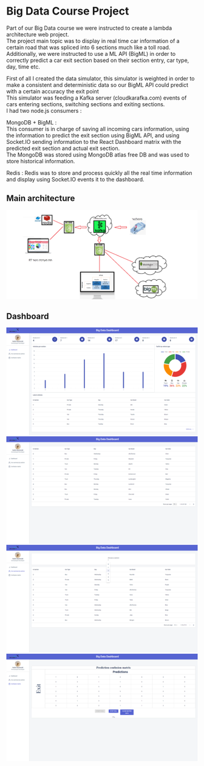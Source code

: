 # Big Data Course Project

Part of our Big Data course we were instructed to create a lambda architecture web project. </br>
The project main topic was to display in real time car information of a certain road that was spliced into 6 sections much like a toll road. </br>
Additionally, we were instructed to use a ML API (BigML) in order to correctly predict a car exit section based on their section entry, car type, day, time etc. </br>

First of all I created the data simulator, this simulator is weighted in order to make a consistent and deterministic data so our BigML API could predict with a certain accuracy the exit point </br>
This simulator was feeding a Kafka server (cloudkarafka.com) events of cars entering sections, switching sections and exiting sections. </br>
I had two node.js consumers : 

MongoDB + BigML : </br>
This consumer is in charge of saving all incoming cars information, using the information to predict the exit section using BigML API, and using Socket.IO sending information to the React Dashboard matrix
with the predicted exit section and actual exit section. </br>
The MongoDB was stored using MongoDB atlas free DB and was used to store historical information.

Redis :
Redis was to store and process quickly all the real time information and display using Socket.IO events it to the dashboard.

## Main architecture
<img src = "https://github.com/VadimKachevski/BigDataProject/blob/master/Pictures/architecture.PNG?raw=true" >

## Dashboard
<img src = "https://github.com/VadimKachevski/BigDataProject/blob/master/Pictures/Dashboard.PNG?raw=true" >

<img src = "https://github.com/VadimKachevski/BigDataProject/blob/master/Pictures/RecentCars.PNG?raw=true" >

<img src = "https://github.com/VadimKachevski/BigDataProject/blob/master/Pictures/carBySection.PNG?raw=true" >

<img src = "https://github.com/VadimKachevski/BigDataProject/blob/master/Pictures/matrix.PNG?raw=true" >
